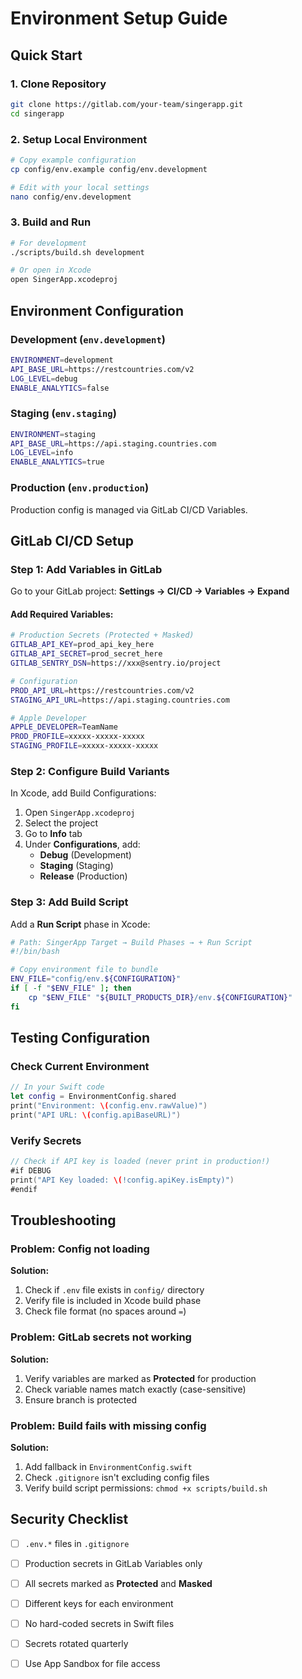 # Environment Setup Guide

## Quick Start

### 1. Clone Repository
```bash
git clone https://gitlab.com/your-team/singerapp.git
cd singerapp
```

### 2. Setup Local Environment
```bash
# Copy example configuration
cp config/env.example config/env.development

# Edit with your local settings
nano config/env.development
```

### 3. Build and Run
```bash
# For development
./scripts/build.sh development

# Or open in Xcode
open SingerApp.xcodeproj
```

## Environment Configuration

### Development (`env.development`)
```bash
ENVIRONMENT=development
API_BASE_URL=https://restcountries.com/v2
LOG_LEVEL=debug
ENABLE_ANALYTICS=false
```

### Staging (`env.staging`)
```bash
ENVIRONMENT=staging
API_BASE_URL=https://api.staging.countries.com
LOG_LEVEL=info
ENABLE_ANALYTICS=true
```

### Production (`env.production`)
Production config is managed via GitLab CI/CD Variables.

## GitLab CI/CD Setup

### Step 1: Add Variables in GitLab

Go to your GitLab project:
**Settings → CI/CD → Variables → Expand**

#### Add Required Variables:

```bash
# Production Secrets (Protected + Masked)
GITLAB_API_KEY=prod_api_key_here
GITLAB_API_SECRET=prod_secret_here
GITLAB_SENTRY_DSN=https://xxx@sentry.io/project

# Configuration
PROD_API_URL=https://restcountries.com/v2
STAGING_API_URL=https://api.staging.countries.com

# Apple Developer
APPLE_DEVELOPER=TeamName
PROD_PROFILE=xxxxx-xxxxx-xxxxx
STAGING_PROFILE=xxxxx-xxxxx-xxxxx
```

### Step 2: Configure Build Variants

In Xcode, add Build Configurations:

1. Open `SingerApp.xcodeproj`
2. Select the project
3. Go to **Info** tab
4. Under **Configurations**, add:
   - **Debug** (Development)
   - **Staging** (Staging)
   - **Release** (Production)

### Step 3: Add Build Script

Add a **Run Script** phase in Xcode:

```bash
# Path: SingerApp Target → Build Phases → + Run Script
#!/bin/bash

# Copy environment file to bundle
ENV_FILE="config/env.${CONFIGURATION}"
if [ -f "$ENV_FILE" ]; then
    cp "$ENV_FILE" "${BUILT_PRODUCTS_DIR}/env.${CONFIGURATION}"
fi
```

## Testing Configuration

### Check Current Environment
```swift
// In your Swift code
let config = EnvironmentConfig.shared
print("Environment: \(config.env.rawValue)")
print("API URL: \(config.apiBaseURL)")
```

### Verify Secrets
```swift
// Check if API key is loaded (never print in production!)
#if DEBUG
print("API Key loaded: \(!config.apiKey.isEmpty)")
#endif
```

## Troubleshooting

### Problem: Config not loading

**Solution:**
1. Check if `.env` file exists in `config/` directory
2. Verify file is included in Xcode build phase
3. Check file format (no spaces around `=`)

### Problem: GitLab secrets not working

**Solution:**
1. Verify variables are marked as **Protected** for production
2. Check variable names match exactly (case-sensitive)
3. Ensure branch is protected

### Problem: Build fails with missing config

**Solution:**
1. Add fallback in `EnvironmentConfig.swift`
2. Check `.gitignore` isn't excluding config files
3. Verify build script permissions: `chmod +x scripts/build.sh`

## Security Checklist

- [ ] `.env.*` files in `.gitignore`
- [ ] Production secrets in GitLab Variables only
- [ ] All secrets marked as **Protected** and **Masked**
- [ ] Different keys for each environment
- [ ] No hard-coded secrets in Swift files
- [ ] Secrets rotated quarterly
- [ ] Use App Sandbox for file access


